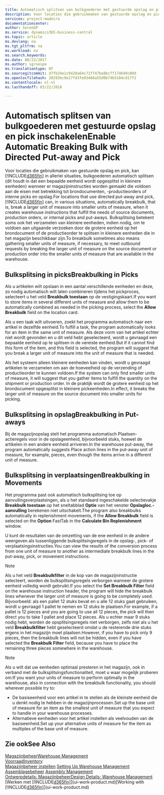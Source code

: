 ```yaml
---
title: Automatisch splitsen van bulkgoederen met gestuurde opslag en pick | Microsoft Docs
description: Voor locaties die gebruikmaken van gestuurde opslag en pick, kunt u eenheden opsplitsen in kleinere eenheden wanneer er magazijninstructies worden gemaakt die voldoen aan de eisen met betrekking tot brondocumenten, -productieorders of interne picks en opslag.
services: project-madeira
documentationcenter: 
author: SorenGP
ms.service: dynamics365-business-central
ms.topic: article
ms.devlang: na
ms.tgt_pltfrm: na
ms.workload: na
ms.search.keywords: 
ms.date: 08/23/2017
ms.author: sgroespe
ms.translationtype: HT
ms.sourcegitcommit: d7fb34e1c9428a64c71ff47be8bcff174649c00d
ms.openlocfilehash: 20293bc9e17fd3fe03466a55d0b74b5104cd17f2
ms.contentlocale: nl-nl
ms.lasthandoff: 03/22/2018

---
```

# <a name="enable-automatic-breaking-bulk-with-directed-put-away-and-pick"></a><span data-ttu-id="c86b1-103">Automatisch splitsen van bulkgoederen met gestuurde opslag en pick inschakelen</span><span class="sxs-lookup"><span data-stu-id="c86b1-103">Enable Automatic Breaking Bulk with Directed Put-away and Pick</span></span>
<span data-ttu-id="c86b1-104">Voor locaties die gebruikmaken van gestuurde opslag en pick, kan [!INCLUDE[d365fin](includes/d365fin_md.md)] in allerlei situaties, bulkgoederen automatisch splitsen (dit houdt in dat een bepaalde eenheid wordt opgesplitst in kleinere eenheden) wanneer er magazijninstructies worden gemaakt die voldoen aan de eisen met betrekking tot brondocumenten, -productieorders of interne picks en opslag.</span><span class="sxs-lookup"><span data-stu-id="c86b1-104">For locations that use directed put-away and pick, [!INCLUDE[d365fin](includes/d365fin_md.md)] can, in various situations, automatically breakbulk, that is, break a larger unit of measure into smaller units of measure, when it creates warehouse instructions that fulfill the needs of source documents, production orders, or internal picks and put-aways.</span></span> <span data-ttu-id="c86b1-105">Bulksplitsing betekent soms ook het verzamelen van kleinere eenheden, indien nodig, om te voldoen aan uitgaande verzoeken door de grotere eenheid op het brondocument of de productieorder te splitsen in kleinere eenheden die in het magazijn beschikbaar zijn.</span><span class="sxs-lookup"><span data-stu-id="c86b1-105">To breakbulk sometimes also means gathering smaller units of measure, if necessary, to meet outbound requests by breaking the larger unit of measure on the source document or production order into the smaller units of measure that are available in the warehouse.</span></span>   

## <a name="breakbulking-in-picks"></a><span data-ttu-id="c86b1-106">Bulksplitsing in picks</span><span class="sxs-lookup"><span data-stu-id="c86b1-106">Breakbulking in Picks</span></span>  
<span data-ttu-id="c86b1-107">Als u artikelen wilt opslaan in een aantal verschillende eenheden en deze, zo nodig automatisch wilt laten combineren tijdens het pickproces, selecteert u het veld **Breakbulk toestaan** op de vestigingskaart.</span><span class="sxs-lookup"><span data-stu-id="c86b1-107">If you want to store items in several different units of measure and allow them to be automatically combined as needed in the picking process, select the **Allow Breakbulk** field on the location card.</span></span>  

<span data-ttu-id="c86b1-108">Als u een taak wilt uitvoeren, zoekt het programma automatisch naar een artikel in dezelfde eenheid.</span><span class="sxs-lookup"><span data-stu-id="c86b1-108">To fulfill a task, the program automatically looks for an item in the same unit of measure.</span></span> <span data-ttu-id="c86b1-109">Als deze vorm van het artikel echter niet wordt gevonden en u dit veld hebt geselecteerd, wordt u gevraagd een bepaalde eenheid op te splitsen in de vereiste eenheid.</span><span class="sxs-lookup"><span data-stu-id="c86b1-109">But if it cannot find this form of the item, and this field is selected, the program will suggest that you break a larger unit of measure into the unit of measure that is needed.</span></span>  

<span data-ttu-id="c86b1-110">Als het systeem alleen kleinere eenheden kan vinden, wordt u gevraagd artikelen te verzamelen om aan de hoeveelheid op de verzending of productieorder te kunnen voldoen.</span><span class="sxs-lookup"><span data-stu-id="c86b1-110">If the system can only find smaller units of measure, it will suggest that you gather items to fulfill the quantity on the shipment or production order.</span></span> <span data-ttu-id="c86b1-111">In de praktijk wordt de grotere eenheid op het brondocument opgesplitst in kleinere pickeenheden.</span><span class="sxs-lookup"><span data-stu-id="c86b1-111">In effect, it breaks the larger unit of measure on the source document into smaller units for picking.</span></span>  

## <a name="breakbulking-in-put-aways"></a><span data-ttu-id="c86b1-112">Bulksplitsing in opslag</span><span class="sxs-lookup"><span data-stu-id="c86b1-112">Breakbulking in Put-aways</span></span>  
<span data-ttu-id="c86b1-113">Bij de magazijnopslag stelt het programma automatisch Plaatsen-actieregels voor in de opslageenheid, bijvoorbeeld stuks, hoewel de artikelen in een andere eenheid arriveren.</span><span class="sxs-lookup"><span data-stu-id="c86b1-113">In the warehouse put-away, the program automatically suggests Place action lines in the put-away unit of measure, for example, pieces, even though the items arrive in a different unit of measure.</span></span>  

## <a name="breakbulking-in-movements"></a><span data-ttu-id="c86b1-114">Bulksplitsing in verplaatsingen</span><span class="sxs-lookup"><span data-stu-id="c86b1-114">Breakbulking in Movements</span></span>  
<span data-ttu-id="c86b1-115">Het programma past ook automatisch bulksplitsing toe op aanvullingsverplaatsingen, als u het standaard ingeschakelde selectievakje **Breakbulk toestaan** op het sneltabblad **Optie** van het venster **Opslagloc.-aanvulling** berekenen niet uitschakelt.</span><span class="sxs-lookup"><span data-stu-id="c86b1-115">The program also breakbulks automatically in replenishment movements, if the **Allow Breakbulk** field is selected on the **Option** FastTab in the **Calculate Bin Replenishment** window.</span></span>  

<span data-ttu-id="c86b1-116">U kunt de resultaten van de omzetting van de ene eenheid in de andere weergeven als tussenliggende bulksplitsingsregels in de opslag-, pick- of verplaatsingsinstructies.</span><span class="sxs-lookup"><span data-stu-id="c86b1-116">You can view the results of the conversion process from one unit of measure to another as intermediate breakbulk lines in the put-away, pick, or movement instructions.</span></span>  

> [!NOTE]  
>  <span data-ttu-id="c86b1-117">Als u het veld **Breakbulkfilter** in de kop van de magazijninstructie selecteert, worden de bulksplitsingsregels verborgen wanneer de grotere eenheid volledig wordt gebruikt.</span><span class="sxs-lookup"><span data-stu-id="c86b1-117">If you select the **Set Breakbulk Filter** field on the warehouse instruction header, the program will hide the breakbulk lines whenever the larger unit of measure is going to be completely used.</span></span> <span data-ttu-id="c86b1-118">Bijvoorbeeld: als een pallet 12 stuks bevat en u alle 12 stuks gaat gebruiken, wordt u gevraagd 1 pallet te nemen en 12 stuks te plaatsen.</span><span class="sxs-lookup"><span data-stu-id="c86b1-118">For example, if a pallet is 12 pieces and you are going to use all 12 pieces, the pick will then direct you to take 1 pallet and place 12 pieces.</span></span> <span data-ttu-id="c86b1-119">Als u echter maar 9 stuks nodig hebt, worden de opsplitsingsregels niet verborgen, zelfs niet als u het veld **Breakbulkfilter** hebt geselecteerd omdat u de resterende drie stuks ergens in het magazijn moet plaatsen.</span><span class="sxs-lookup"><span data-stu-id="c86b1-119">However, if you have to pick only 9 pieces, then the breakbulk lines will not be hidden, even if you have selected the **Breakbulk Filter** field, because you have to place the remaining three pieces somewhere in the warehouse.</span></span>  

> [!NOTE]  
>  <span data-ttu-id="c86b1-120">Als u wilt dat uw eenheden optimaal presteren in het magazijn, ook in verband met de bulksplitsingsfunctionaliteit, moet u waar mogelijk proberen om:</span><span class="sxs-lookup"><span data-stu-id="c86b1-120">If you want your units of measure to perform optimally in the warehouse, also in connection with the breakbulk functionality, you should wherever possible try to:</span></span>  
>   
> - <span data-ttu-id="c86b1-121">De basiseenheid voor een artikel in te stellen als de kleinste eenheid die u denkt nodig te hebben in de magazijnprocessen.</span><span class="sxs-lookup"><span data-stu-id="c86b1-121">Set up the base unit of measure for an item as the smallest unit of measure that you expect to handle in your warehouse processes.</span></span>  
> - <span data-ttu-id="c86b1-122">Alternatieve eenheden voor het artikel instellen als veelvouden van de basiseenheid.</span><span class="sxs-lookup"><span data-stu-id="c86b1-122">Set up your alternative units of measure for the item as multiples of the base unit of measure.</span></span>  

## <a name="see-also"></a><span data-ttu-id="c86b1-123">Zie ook</span><span class="sxs-lookup"><span data-stu-id="c86b1-123">See Also</span></span>  
[<span data-ttu-id="c86b1-124">Magazijnbeheer</span><span class="sxs-lookup"><span data-stu-id="c86b1-124">Warehouse Management</span></span>](warehouse-manage-warehouse.md)  
[<span data-ttu-id="c86b1-125">Voorraad</span><span class="sxs-lookup"><span data-stu-id="c86b1-125">Inventory</span></span>](inventory-manage-inventory.md)  
<span data-ttu-id="c86b1-126">[Magazijnbeheer instellen](warehouse-setup-warehouse.md)   </span><span class="sxs-lookup"><span data-stu-id="c86b1-126">[Setting Up Warehouse Management](warehouse-setup-warehouse.md)   </span></span>  
<span data-ttu-id="c86b1-127">[Assemblagebeheer](assembly-assemble-items.md)  </span><span class="sxs-lookup"><span data-stu-id="c86b1-127">[Assembly Management](assembly-assemble-items.md)  </span></span>  
[<span data-ttu-id="c86b1-128">Ontwerpdetails: Magazijnbeheer</span><span class="sxs-lookup"><span data-stu-id="c86b1-128">Design Details: Warehouse Management</span></span>](design-details-warehouse-management.md)  
<span data-ttu-id="c86b1-129">[Werken met [!INCLUDE[d365fin](includes/d365fin_md.md)]](ui-work-product.md)</span><span class="sxs-lookup"><span data-stu-id="c86b1-129">[Working with [!INCLUDE[d365fin](includes/d365fin_md.md)]](ui-work-product.md)</span></span>  

